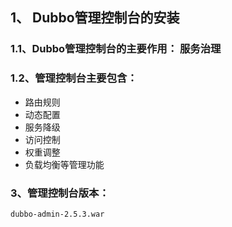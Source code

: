 
## 1、 Dubbo管理控制台的安装
### 1.1、Dubbo管理控制台的主要作用： 服务治理

### 1.2、管理控制台主要包含：
- 路由规则
- 动态配置
- 服务降级
- 访问控制
- 权重调整
- 负载均衡等管理功能

### 3、管理控制台版本：
    dubbo-admin-2.5.3.war